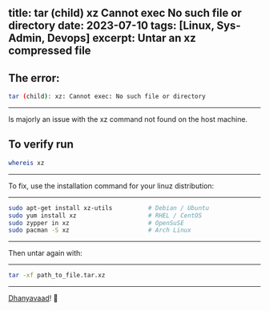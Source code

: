 
title: tar (child) xz Cannot exec No such file or directory
date: 2023-07-10
tags: [Linux, Sys-Admin, Devops]
excerpt: Untar an xz compressed file
---

The error:
---
```bash
tar (child): xz: Cannot exec: No such file or directory
```
---
Is majorly an issue with the xz command not found on the host machine.

To verify run
---
```bash
whereis xz
```
---



To fix, use the installation command for your linuz distribution:

---
```bash
sudo apt-get install xz-utils          # Debian / Ubuntu
sudo yum install xz                    # RHEL / CentOS
sudo zypper in xz                      # OpenSuSE
sudo pacman -S xz                      # Arch Linux
```
---


Then untar again with:

---
```bash
tar -xf path_to_file.tar.xz
```
---

[Dhanyavaad](https://translate.google.com/#view=home&op=translate&sl=en&tl=hi&text=Thank%20you)! 🙇
